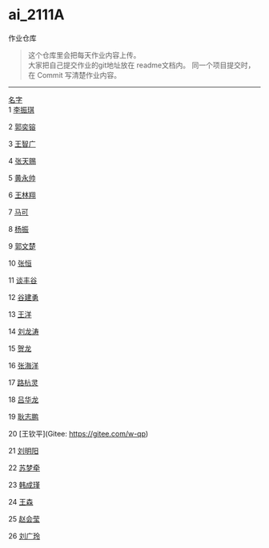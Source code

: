 # ai_2111A
作业仓库
> 这个仓库里会把每天作业内容上传。    
> 大家把自己提交作业的git地址放在 readme文档内。
> 同一个项目提交时，在 Commit 写清楚作业内容。

---

[名字](https://github.com/SunXianyong/ai_2111A)   
1	[李振琪](https://gitee.com/liangwanfan)

2	[郭奕镕]()

3	[王智广]()

4	[张天赐](https://gitee.com/z--werasdf)

5	[黄永帅](https://gitee.com/huangyong-shuai)

6	[王林翔](https://gitee.com/wanglxadmin)

7	[马可](	https://gitee.com/ma-rk)

8	[杨振](	https://gitee.com/thirsty-eye-dragon)

9	[郭文楚](https://gitee.com/guo-wenchu)

10	[张恒](	https://gitee.com/bai_zhuo_166)

11	[谈丰谷]()

12	[谷建勇](https://gitee.com/gjy0717)

13	[王洋](	https://gitee.com/dashboard)

14	[刘龙涛](https://gitee.com/l-lt/projects)	

15	[贺龙]( 	)

16	[张海洋](https://gitee.com/gsx250r)

17	[路杭灵](https://gitee.com/qi-qi-123/dashboard/projects )

18	[吕华龙](https://gitee.com/lv-hualong )

19	[耿志鹏]( )

20	[王钦平](Gitee: https://gitee.com/w-qp)

21	[刘明阳]()

22	[苏梦牵](https://git.com/helongniubi)

23	[韩成瑾](https://gitee.com/han-chengjin)

24	[王森](	https://gitee.com/wang-yans-red-dragon-war)

25	[赵会莹](https://gitee.com/yiyiererqiqi)

26	[刘广玲]()

